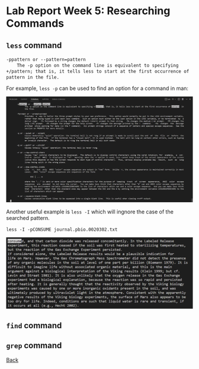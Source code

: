 # Lab Report Week 5: Researching Commands

## `less` command

```
-ppattern or --pattern=pattern
    The -p option on the command line is equivalent to specifying +/pattern; that is, it tells less to start at the first occurrence of pattern in the file.
```

For example, `less -p` can be used to find an option for a command in man:

<img src="Lab_5_1.png" alt="drawing" width="800"/>

Another useful example is `less -I` which will ingnore the case of the searched pattern.

```
less -I -pCONSUME journal.pbio.0020302.txt
```

<img src="Lab_5_2.png" alt="drawing" width="800"/>



## `find` command

## `grep` command



[Back](index.html)